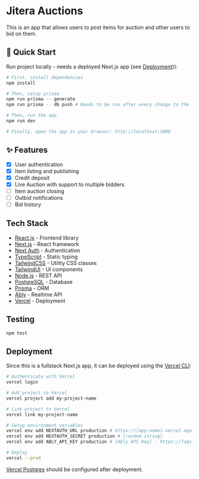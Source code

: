 # Jitera Auctions

This is an app that allows users to post items for auction and other users to bid on them.

## 🚀 Quick Start

Run project locally - needs a deployed Next.js app (see [Deployment](#deployment))):

```bash
# First, install dependencies
npm install

# Then, setup prisma
npm run prisma -- generate
npm run prisma -- db push # Needs to be run after every change to the `schema.prisma` file

# Then, run the app
npm run dev

# Finally, open the app in your browser: http://localhost:3000
```

## ✨ Features

- [x] User authentication
- [x] Item listing and publishing
- [x] Credit deposit
- [x] Live Auction with support to multiple bidders
- [ ] Item auction closing
- [ ] Outbid notifications
- [ ] Bid history

## Tech Stack

- [React.js](https://react.dev/) - Frontend library
- [Next.js](https://nextjs.org/) - React framework
- [Next Auth](https://next-auth.js.org/) - Authentication
- [TypeScript](https://www.typescriptlang.org/) - Static typing
- [TailwindCSS](https://tailwindcss.com/) - Utility CSS classes
- [TailwindUI](https://tailwindui.com/) - UI components
- [Node.js](https://nodejs.org/en/) - REST API
- [PostgreSQL](https://www.postgresql.org/) - Database
- [Prisma](https://www.prisma.io/) - ORM
- [Ably](https://ably.com/) - Realtime API
- [Vercel](https://vercel.com/) - Deployment

## Testing

```bash
npm test
```

## Deployment

Since this is a fullstack Next.js app, it can be deployed using the [Vercel CLI](https://vercel.com/docs/cli):

```bash
# Authenticate with Vercel
vercel login

# Add project to Vercel
vercel project add my-project-name

# Link project to Vercel
vercel link my-project-name

# Setup environment variables
vercel env add NEXTAUTH_URL production # https://[app-name].vercel.app
vercel env add NEXTAUTH_SECRET production # [random string]
vercel env add ABLY_API_KEY production # [Ably API Key] - https://faqs.ably.com/setting-up-and-managing-api-keys

# Deploy
vercel --prod
```

[Vercel Postgres](https://vercel.com/docs/storage/vercel-postgres) should be configured after deployment.
